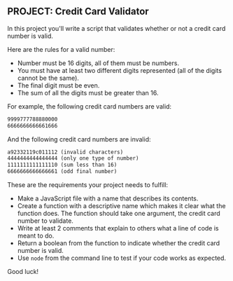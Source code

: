 <!-- @format -->

## **PROJECT: Credit Card Validator**

In this project you'll write a script that validates whether or not a credit card number is valid.

Here are the rules for a valid number:

-    Number must be 16 digits, all of them must be numbers.
-    You must have at least two different digits represented (all of the digits cannot be the same).
-    The final digit must be even.
-    The sum of all the digits must be greater than 16.

For example, the following credit card numbers are valid:

```markdown
9999777788880000
6666666666661666
```

And the following credit card numbers are invalid:

```markdown
a92332119c011112 (invalid characters)
4444444444444444 (only one type of number)
1111111111111110 (sum less than 16)
6666666666666661 (odd final number)
```

These are the requirements your project needs to fulfill:

-    Make a JavaScript file with a name that describes its contents.
-    Create a function with a descriptive name which makes it clear what the function does. The function should take one argument, the credit card number to validate.
-    Write at least 2 comments that explain to others what a line of code is meant to do.
-    Return a boolean from the function to indicate whether the credit card number is valid.
-    Use `node` from the command line to test if your code works as expected.

Good luck!
